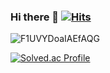 ### Hi there 👋 [![Hits](https://hits.seeyoufarm.com/api/count/incr/badge.svg?url=https%3A%2F%2Fgithub.com%2Fkyyneogs&count_bg=%2379C83D&title_bg=%23FF6E00&icon=affinitypublisher.svg&icon_color=%23E7E7E7&title=hits&edge_flat=false)](https://hits.seeyoufarm.com)

![F1UVYDoaIAEfAQG](https://github.com/kyyneogs/kyyneogs/assets/121914754/c0ce0e7c-5550-44a0-a3d1-ffa139b86b15)

[![Solved.ac Profile](http://mazassumnida.wtf/api/v2/generate_badge?boj=s5seon)](https://solved.ac/s5seon/)
<!--
**kyyneogs/kyyneogs** is a ✨ _special_ ✨ repository because its `README.md` (this file) appears on your GitHub profile.

Here are some ideas to get you started:

- 🔭 I’m currently working on ...
- 🌱 I’m currently learning ...
- 👯 I’m looking to collaborate on ...
- 🤔 I’m looking for help with ...
- 💬 Ask me about ...
- 📫 How to reach me: ...
- 😄 Pronouns: ...
- ⚡ Fun fact: ...
-->
